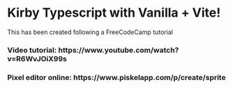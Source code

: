<h1>Kirby Typescript with Vanilla + Vite!</h1>
<p>This has been created following a FreeCodeCamp tutorial</p>
<h3>Video tutorial: https://www.youtube.com/watch?v=R6WvJOiX99s</h3>
<h3>Pixel editor online: https://www.piskelapp.com/p/create/sprite</h3>
